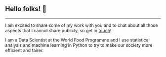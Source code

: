 ## Hello folks! :wave:
***

I am excited to share some of my work with you and to chat about all those aspects that I cannot share publicly, so get in [touch](https://www.linkedin.com/in/paolo-andrich/)!

I am a Data Scientist at the World Food Programme and I use statistical analysis and machine learning in Python to try to make our society more efficient and fairer.



<!--
**pandrich/pandrich** is a ✨ _special_ ✨ repository because its `README.md` (this file) appears on your GitHub profile.

Here are some ideas to get you started:

- 🔭 I’m currently working on ...
- 🌱 I’m currently learning ...
- 👯 I’m looking to collaborate on ...
- 🤔 I’m looking for help with ...
- 💬 Ask me about ...
- 📫 How to reach me: ...
- 😄 Pronouns: ...
- ⚡ Fun fact: ...
-->
